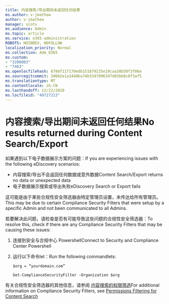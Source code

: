 ```yaml
---
title: 内容搜索/导出期间未返回任何结果
ms.author: v-jmathew
author: v-jmathew
manager: scotv
ms.audience: Admin
ms.topic: article
ms.service: o365-administration
ROBOTS: NOINDEX, NOFOLLOW
localization_priority: Normal
ms.collection: Adm_O365
ms.custom:
- "3200003"
- "7463"
ms.openlocfilehash: 8786f11f170edb151879235e19caa38b50f3f06e
ms.sourcegitcommit: 3d662e1a1440ba74b5347896347d03bb8c8f3af5
ms.translationtype: MT
ms.contentlocale: zh-CN
ms.lasthandoff: 12/22/2020
ms.locfileid: "49727213"
---
```

# <a name="no-results-returned-during-content-searchexport"></a><span data-ttu-id="594ad-102">内容搜索/导出期间未返回任何结果</span><span class="sxs-lookup"><span data-stu-id="594ad-102">No results returned during Content Search/Export</span></span>

<span data-ttu-id="594ad-103">如果遇到以下电子数据展示方案的问题：</span><span class="sxs-lookup"><span data-stu-id="594ad-103">If you are experiencing issues with the following eDiscovery scenarios:</span></span>

- <span data-ttu-id="594ad-104">内容搜索/导出不会返回任何数据或意外数据</span><span class="sxs-lookup"><span data-stu-id="594ad-104">Content Search/Export returns no data or unexpected data</span></span>
- <span data-ttu-id="594ad-105">电子数据展示搜索或导出失败</span><span class="sxs-lookup"><span data-stu-id="594ad-105">eDiscovery Search or Export fails</span></span>

<span data-ttu-id="594ad-106">这可能是由于某些合规性安全筛选器由特定管理员设置，未传达给所有管理员。</span><span class="sxs-lookup"><span data-stu-id="594ad-106">This may be due to certain Compliance Security Filters that were setup by a specific Admin and not been communicated to all Admins.</span></span>

<span data-ttu-id="594ad-107">若要解决此问题，请检查是否有可能导致这些问题的合规性安全筛选器：</span><span class="sxs-lookup"><span data-stu-id="594ad-107">To resolve this, check if there are any Compliance Security Filters that may be causing these issues:</span></span>

1. <span data-ttu-id="594ad-108">连接到安全与合规中心 Powershell</span><span class="sxs-lookup"><span data-stu-id="594ad-108">Connect to Security and Compliance Center Powershell</span></span>
2. <span data-ttu-id="594ad-109">运行以下命令let：</span><span class="sxs-lookup"><span data-stu-id="594ad-109">Run the following commandlets:</span></span>

    `$org = “yourdomain.com”`

    `Get-ComplianceSecurityFilter -Organization $org`

<span data-ttu-id="594ad-110">有关合规性安全筛选器的其他信息，请参阅 [内容搜索的权限筛选](https://docs.microsoft.com/microsoft-365/compliance/permissions-filtering-for-content-search)</span><span class="sxs-lookup"><span data-stu-id="594ad-110">For additional information on Compliance Security Filters, see [Permissions Filtering for Content Search](https://docs.microsoft.com/microsoft-365/compliance/permissions-filtering-for-content-search)</span></span>
